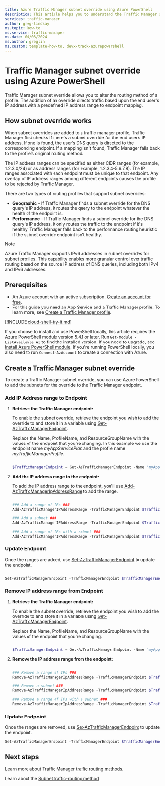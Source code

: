 ```yaml
---
title: Azure Traffic Manager subnet override using Azure PowerShell
description: This article helps you to understand the Traffic Manager subnet override feature. This feature is used to override the routing method of a Traffic Manager profile. Traffic is directed to an endpoint based upon the end-user IP address using predefined IP range to endpoint mappings.
services: traffic-manager
author: greg-lindsay
ms.topic: how-to
ms.service: traffic-manager
ms.date: 06/03/2024
ms.author: greglin
ms.custom: template-how-to, devx-track-azurepowershell
---
```


# Traffic Manager subnet override using Azure PowerShell

Traffic Manager subnet override allows you to alter the routing method of a profile. The addition of an override directs traffic based upon the end user's IP address with a predefined IP address range to endpoint mapping. 

## How subnet override works

When subnet overrides are added to a traffic manager profile, Traffic Manager first checks if there's a subnet override for the end user’s IP address. If one is found, the user’s DNS query is directed to the corresponding endpoint. If a mapping isn't found, Traffic Manager falls back to the profile’s original routing method. 

The IP address ranges can be specified as either CIDR ranges (for example, 1.2.3.0/24) or as address ranges (for example, 1.2.3.4-5.6.7.8). The IP ranges associated with each endpoint must be unique to that endpoint. Any overlap of IP address ranges among different endpoints causes the profile to be rejected by Traffic Manager.

There are two types of routing profiles that support subnet overrides:

* **Geographic** - If Traffic Manager finds a subnet override for the DNS query's IP address, it routes the query to the endpoint whatever the health of the endpoint is.
* **Performance** - If Traffic Manager finds a subnet override for the DNS query's IP address, it only routes the traffic to the endpoint if it's healthy. Traffic Manager falls back to the performance routing heuristic if the subnet override endpoint isn't healthy.

> [!NOTE]
> Azure Traffic Manager supports IPv6 addresses in subnet overrides for subnet profiles. This capability enables more granular control over traffic routing based on the source IP address of DNS queries, including both IPv4 and IPv6 addresses. 

## Prerequisites

- An Azure account with an active subscription. [Create an account for free](https://azure.microsoft.com/free/?WT.mc_id=A261C142F).
- For this guide you need an App Service and a Traffic Manager profile. To learn more, see [Create a Traffic Manager profile](./quickstart-create-traffic-manager-profile.md).

[!INCLUDE [cloud-shell-try-it.md](../../includes/cloud-shell-try-it.md)]

If you choose to install and use PowerShell locally, this article requires the Azure PowerShell module version 5.4.1 or later. Run `Get-Module -ListAvailable Az` to find the installed version. If you need to upgrade, see [Install Azure PowerShell module](/powershell/azure/install-azure-powershell). If you're running PowerShell locally, you also need to run `Connect-AzAccount` to create a connection with Azure.

## Create a Traffic Manager subnet override

To create a Traffic Manager subnet override, you can use Azure PowerShell to add the subnets for the override to the Traffic Manager endpoint.

### Add IP Address range to Endpoint 

1. **Retrieve the Traffic Manager endpoint:**

    To enable the subnet override, retrieve the endpoint you wish to add the override to and store it in a variable using [Get-AzTrafficManagerEndpoint](/powershell/module/az.trafficmanager/get-aztrafficmanagerendpoint).

    Replace the Name, ProfileName, and ResourceGroupName with the values of the endpoint that you're changing. In this example we use the endpoint name *myAppServicePlan* and the profile name *myTrafficManagerProfile*. 

    ```powershell

    $TrafficManagerEndpoint = Get-AzTrafficManagerEndpoint -Name "myAppServicePlan" -ProfileName "myTrafficManagerProfile" -ResourceGroupName "MyResourceGroup" -Type AzureEndpoints

    ```
1. **Add the IP address range to the endpoint:**
    
    To add the IP address range to the endpoint, you'll use [Add-AzTrafficManagerIpAddressRange](/powershell/module/az.trafficmanager/add-aztrafficmanageripaddressrange) to add the range.

    ```powershell

    ### Add a range of IPs ###
    Add-AzTrafficManagerIPAddressRange -TrafficManagerEndpoint $TrafficManagerEndpoint -First "1.2.3.4" -Last "5.6.7.8"

    ### Add a subnet ###
    Add-AzTrafficManagerIPAddressRange -TrafficManagerEndpoint $TrafficManagerEndpoint -First "9.10.11.0" -Scope 24

    ### Add a range of IPs with a subnet ###
    Add-AzTrafficManagerIPAddressRange -TrafficManagerEndpoint $TrafficManagerEndpoint -First "12.13.14.0" -Last "12.13.14.31" -Scope 27
 
    ```

### Update Endpoint 

Once the ranges are added, use [Set-AzTrafficManagerEndpoint](/powershell/module/az.trafficmanager/set-aztrafficmanagerendpoint) to update the endpoint.

```powershell

Set-AzTrafficManagerEndpoint -TrafficManagerEndpoint $TrafficManagerEndpoint

```

### Remove IP address range from Endpoint


1. **Retrieve the Traffic Manager endpoint:**

    To enable the subnet override, retrieve the endpoint you wish to add the override to and store it in a variable using [Get-AzTrafficManagerEndpoint](/powershell/module/az.trafficmanager/get-aztrafficmanagerendpoint).

    Replace the Name, ProfileName, and ResourceGroupName with the values of the endpoint that you're changing.

    ```powershell

    $TrafficManagerEndpoint = Get-AzTrafficManagerEndpoint -Name "myAppServicePlan" -ProfileName "myTrafficManagerProfile" -ResourceGroupName "MyResourceGroup" -Type AzureEndpoints

    ```
1. **Remove the IP address range from the endpoint:**

    ```powershell
    
    ### Remove a range of IPs ###
    Remove-AzTrafficManagerIpAddressRange -TrafficManagerEndpoint $TrafficManagerEndpoint -First "1.2.3.4" 

    ### Remove a subnet ###
    Remove-AzTrafficManagerIpAddressRange -TrafficManagerEndpoint $TrafficManagerEndpoint -First "9.10.11.0" 

    ### Remove a range of IPs with a subnet ###
    Remove-AzTrafficManagerIpAddressRange -TrafficManagerEndpoint $TrafficManagerEndpoint -First "12.13.14.0" 

    ```

### Update Endpoint

Once the ranges are removed, use [Set-AzTrafficManagerEndpoint](/powershell/module/az.trafficmanager/set-aztrafficmanagerendpoint) to update the endpoint.

```powershell
Set-AzTrafficManagerEndpoint -TrafficManagerEndpoint $TrafficManagerEndpoint

```


## Next steps
Learn more about Traffic Manager [traffic routing methods](traffic-manager-routing-methods.md).

Learn about the [Subnet traffic-routing method](./traffic-manager-routing-methods.md#subnet-traffic-routing-method)
